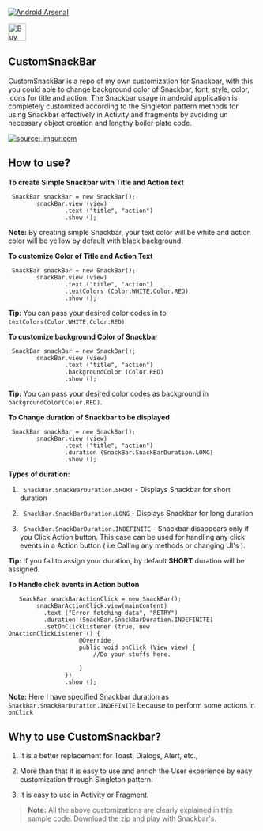 [![Android Arsenal](https://img.shields.io/badge/Android%20Arsenal-CustomSnackBar-green.svg?style=flat)](https://android-arsenal.com/details/1/2659)

<a href='https://ko-fi.com/A302HW7' target='_blank'><img height='36' style='border:0px;height:36px;' src='https://az743702.vo.msecnd.net/cdn/kofi4.png?v=f' border='0' alt='Buy Me a Coffee at ko-fi.com' /></a> 

CustomSnackBar
--------------

CustomSnackBar is a repo of my own customization for Snackbar, with this you could able to change background color of Snackbar, font, style, color, icons for title and action. The Snackbar usage in android application is completely customized according to the Singleton pattern methods for using Snackbar effectively in Activity and fragments by avoiding un necessary object creation and lengthy boiler plate code.


<a href="http://imgur.com/V5fc9j1"><img src="http://i.imgur.com/V5fc9j1.gif" title="source: imgur.com" /></a>

How to use?
-----------

**To create Simple Snackbar with Title and Action text** 
```
 SnackBar snackBar = new SnackBar();
        snackBar.view (view)
                .text ("title", "action")
                .show ();
```
**Note:** By creating simple Snackbar, your text color will be white and action color will be yellow by default with black background.

**To customize Color of Title and Action Text**

```
 SnackBar snackBar = new SnackBar();
        snackBar.view (view)
                .text ("title", "action")
                .textColors (Color.WHITE,Color.RED)
				.show ();
```

**Tip:**  You can pass your desired color codes in to 
`textColors(Color.WHITE,Color.RED)`. 

**To customize background Color of Snackbar**

```
 SnackBar snackBar = new SnackBar();
        snackBar.view (view)
                .text ("title", "action")
                .backgroundColor (Color.RED)
				.show ();
```
**Tip:**  You can pass your desired color codes as background in 
`backgroundColor(Color.RED)`. 

**To Change duration of Snackbar to be displayed**

```
 SnackBar snackBar = new SnackBar();
        snackBar.view (view)
                .text ("title", "action")
                .duration (SnackBar.SnackBarDuration.LONG)
				.show ();
```
**Types of duration:**

 1. ` SnackBar.SnackBarDuration.SHORT` - Displays Snackbar for short duration
 
 2. ` SnackBar.SnackBarDuration.LONG` - Displays Snackbar for long duration
 
 3. ` SnackBar.SnackBarDuration.INDEFINITE` - Snackbar disappears only if you Click Action button. This case can be used for handling any click events in a Action button ( i.e Calling any methods or changing UI's ).
 
**Tip:**  If you fail to assign your duration, by default **SHORT** duration will be assigned.

**To Handle click events in Action button**

```
   SnackBar snackBarActionClick = new SnackBar();
        snackBarActionClick.view(mainContent)
          .text ("Error fetching data", "RETRY")
          .duration (SnackBar.SnackBarDuration.INDEFINITE)
          .setOnClickListener (true, new            OnActionClickListener () {
                    @Override
                    public void onClick (View view) {
                        //Do your stuffs here.

                    }
                })
                .show ();
```
**Note:**  Here I have specified Snackbar duration as 
`SnackBar.SnackBarDuration.INDEFINITE` because to perform some actions in `onClick`

Why to use CustomSnackbar?
--------------------------

1. It is a better replacement for Toast, Dialogs, Alert, etc.,

2. More than that it is easy to use and enrich the User experience by easy customization through Singleton pattern.

3. It is easy to use in Activity or Fragment.  

> **Note:** All the above customizations are clearly explained in this sample code.  Download the zip and play with Snackbar's. 
